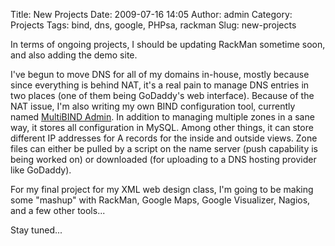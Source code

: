 Title: New Projects
Date: 2009-07-16 14:05
Author: admin
Category: Projects
Tags: bind, dns, google, PHPsa, rackman
Slug: new-projects

In terms of ongoing projects, I should be updating RackMan sometime
soon, and also adding the demo site.

I've begun to move DNS for all of my domains in-house, mostly because
since everything is behind NAT, it's a real pain to manage DNS entries
in two places (one of them being GoDaddy's web interface). Because of
the NAT issue, I'm also writing my own BIND configuration tool,
currently named [MultiBIND Admin][]. In addition to managing multiple
zones in a sane way, it stores all configuration in MySQL. Among other
things, it can store different IP addresses for A records for the inside
and outside views. Zone files can either be pulled by a script on the
name server (push capability is being worked on) or downloaded (for
uploading to a DNS hosting provider like GoDaddy).

For my final project for my XML web design class, I'm going to be making
some "mashup" with RackMan, Google Maps, Google Visualizer, Nagios, and
a few other tools...

Stay tuned...

  [MultiBIND Admin]: http://multibindadmin.jasonantman.com
